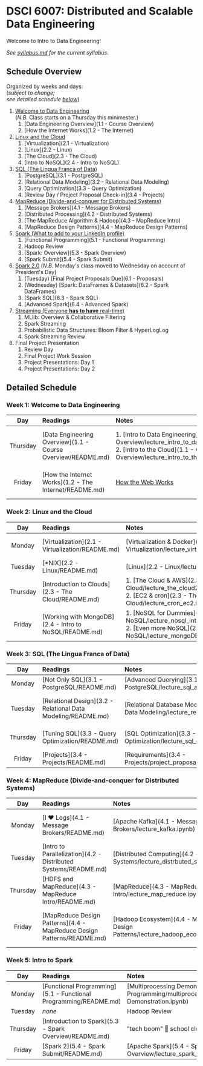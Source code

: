 # DSCI 6007: Distributed and Scalable Data Engineering

Welcome to Intro to Data Engineering!

_See [syllabus.md](syllabus.md) for the current syllabus._

## Schedule Overview
Organized by weeks and days:  
(_subject to change;  
see detailed schedule [below](#detailed-schedule)_)

1. [Welcome to Data Engineering](#week-1-welcome-to-data-engineering)  
(_N.B._ Class starts on a Thursday this minimester.)
    1. [Data Engineering Overview](1.1 - Course Overview)
    2. [How the Internet Works](1.2 - The Internet)
2. [Linux and the Cloud](#week-2-linux-and-the-cloud)
    1. [Virtualization](2.1 - Virtualization)
    2. [Linux](2.2 - Linux)
    3. [The Cloud](2.3 - The Cloud)
    4. [Intro to NoSQL](2.4 - Intro to NoSQL)
3. [SQL (The Lingua Franca of Data)](#week-3-sql-the-lingua-franca-of-data)
    1. [PostgreSQL](3.1 - PostgreSQL)
    2. [Relational Data Modeling](3.2 - Relational Data Modeling)
    3. [Query Optimization](3.3 - Query Optimization)
    4. [Review Day / Project Proposal Check-in](3.4 - Projects)
4. [MapReduce (Divide-and-conquer for Distributed Systems)](#week-4-mapreduce-divide-and-conquer-for-distributed-systems)
    1. [Message Brokers](4.1 - Message Brokers)
    2. [Distributed Processing](4.2 - Distributed Systems)
    3. [The MapReduce Algorithm & Hadoop](4.3 - MapReduce Intro)
    4. [MapReduce Design Patterns](4.4 - MapReduce Design Patterns)
5. [Spark (What to add to your LinkedIn profile)](#week-5-intro-to-spark)
    1. [Functional Programming](5.1 - Functional Programming)
    2. Hadoop Review
    3. [Spark: Overview](5.3 - Spark Overview)
    4. [Spark Submit](5.4 - Spark Submit)
6. [Spark 2.0](#week-6-more-spark)
(_N.B._ Monday's class moved to Wednesday on account of President's Day)
    1. (Tuesday) [Final Project Proposals Due](6.1 - Proposals)
    2. (Wednesday) [Spark: DataFrames & Datasets](6.2 - Spark DataFrames)
    3. [Spark SQL](6.3 - Spark SQL)
    4. [Advanced Spark](6.4 - Advanced Spark)
7. [Streaming (Everyone **has to have** real-time)](#week-7-streaming-everyone-has-to-have-real-time)
    1. MLlib: Overview & Collaborative Filtering
    2. Spark Streaming
    3. Probabilistic Data Structures: Bloom Filter & HyperLogLog
    2. Spark Streaming Review
8. Final Project Presentation
    1. Review Day
    2. Final Project Work Session      
    3. Project Presentations: Day 1    
    4. Project Presentations: Day 2     

## Detailed Schedule

### Week 1: Welcome to Data Engineering  

| Day      | Readings | Notes      | Assignment |
|:--------:|:-------- |:---------- |:---------- |
| Thursday | [Data Engineering Overview](1.1 - Course Overview/README.md) | 1. [Intro to Data Engineering](1.1 - Course Overview/lecture_intro_to_data_engineering.ipynb) <BR /> 2. [Intro to the Cloud](1.1 - Course Overview/lecture_intro_to_the_cloud.ipynb) | [Conencting to the Cloud with Python](1.1 - Course Overview/lab.md) |
| Friday   | [How the Internet Works](1.2 - The Internet/README.md) | [How the Web Works](http://slides.com/wesleyreid/how-the-web-works) | [Generating Reports](1.2 - The Internet/lab.md) |

### Week 2: Linux and the Cloud

| Day      | Readings | Notes      | Assignment |
|:--------:|:-------- |:---------- |:---------- |
| Monday   | [Virtualization](2.1 - Virtualization/README.md) | [Virtualization & Docker](2.1 - Virtualization/lecture_virtualization.ipynb) | [Your Very Own Web Server](2.1 - Virtualization/lab.md) |
| Tuesday  | [\*NIX](2.2 - Linux/README.md) | [Linux](2.2 - Linux/lecture_linux.ipynb) | [Linux Intro](2.2 - Linux/lab.md) |
| Thursday | [Introduction to Clouds](2.3 - The Cloud/README.md) | 1. [The Cloud & AWS](2.3 - The Cloud/lecture_the_cloud2_EC2.ipynb) <BR /> 2. [EC2 & cron](2.3 - The Cloud/lecture_cron_ec2.ipynb) | [Move your Linux machine to the Cloud](2.3 - The Cloud/lab.md) |
| Friday | [Working with MongoDB](2.4 - Intro to NoSQL/README.md) | 1. [NoSQL for Dummies](2.4 - Intro to NoSQL/lecture_nosql_intro.ipynb) <BR /> 2. [Even more NoSQL](2.4 - Intro to NoSQL/lecture_mongoDB.ipynb) | [Streaming Tweets into Mongo](2.4 - Intro to NoSQL/lab.md) |

### Week 3: SQL (The Lingua Franca of Data)

| Day      | Readings | Notes      | Assignment |
|:--------:|:-------- |:---------- |:---------- |
| Monday   | [Not Only SQL](3.1 - PostgreSQL/README.md) | [Advanced Querying](3.1 - PostgreSQL/lecture_sql_advanced_querying.ipynb) | [RDS](3.1 - PostgreSQL/lab.md) |
| Tuesday  | [Relational Design](3.2 - Relational Data Modeling/README.md) | [Relational Database Modeling](3.2 - Relational Data Modeling/lecture_relational_model.ipynb) | [Data Modeling Practice](3.2 - Relational Data Modeling/lab.md) |
| Thursday | [Tuning SQL](3.3 - Query Optimization/README.md) | [SQL Optimization](3.3 - Query Optimization/lecture_sql_optimization.ipynb) | [Client-Server](3.3 - Query Optimization/lab.md)
| Friday   | [Projects](3.4 - Projects/README.md) | [Requirements](3.4 - Projects/project_proposal.ipynb) | [Proposal](3.4 - Projects/lab.md) |

### Week 4: MapReduce (Divide-and-conquer for Distributed Systems)

| Day      | Readings | Notes      | Assignment |
|:--------:|:-------- |:---------- |:---------- |
| Monday | [I ♥ Logs](4.1 - Message Brokers/README.md) | [Apache Kafka](4.1 - Message Brokers/lecture_kafka.ipynb) | [Drinking from the Firehose](4.1 - Message Brokers/lab.md) |
| Tuesday  | [Intro to Parallelization](4.2 - Distributed Systems/README.md) | [Distributed Computing](4.2 - Distributed Systems/lecture_distrbuted_systems.ipynb) | [Embarrassingly Parallel](4.2 - Distributed Systems/lab.md) |
| Thursday | [HDFS and MapReduce](4.3 - MapReduce Intro/README.md) | [MapReduce](4.3 - MapReduce Intro/lecture_map_reduce.ipynb) | _No New Lab Today_ |
| Friday   | [MapReduce Design Patterns](4.4 - MapReduce Design Patterns/README.md) | [Hadoop Ecosystem](4.4 - MapReduce Design Patterns/lecture_hadoop_ecosystem.ipynb) | [Scaling Out](4.4 - MapReduce Design Patterns/lab.md) |

### Week 5: Intro to Spark

| Day      | Readings | Notes      | Assignment |
|:--------:|:-------- |:---------- |:---------- |
| Monday   | [Functional Programming](5.1 - Functional Programming/README.md) | [Multiprocessing Demonstration](5.1 - Functional Programming/multiprocessing_demonstration/Multiprocessing Demonstration.ipynb) | [Meet MrJob](5.1 - Functional Programming/lab.md)
| Tuesday   | _none_ | Hadoop Review | _No New Lab Today_ |
| Thursday  | [Introduction to Spark](5.3 - Spark Overview/README.md) | "tech boom" 🚧 school closure | [Spark on EMR](5.3 - Spark Overview/lab.md) |
| Friday    | [Spark 2](5.4 - Spark Submit/README.md) | [Apache Spark](5.4 - Spark Overview/lecture_spark_intro_rdd.ipynb)  | [Spark Submit](5.4 - Spark Submit/lab.md) |
